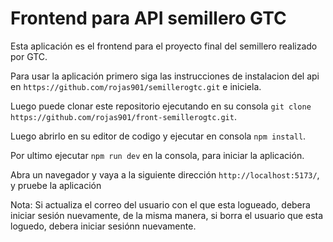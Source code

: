 # Frontend para API semillero GTC

Esta aplicación es el frontend para el proyecto final del semillero realizado por GTC.

Para usar la aplicación primero siga las instrucciones de instalacion del api en `https://github.com/rojas901/semillerogtc.git` e iniciela.

Luego puede clonar este repositorio ejecutando en su consola `git clone https://github.com/rojas901/front-semillerogtc.git`.

Luego abrirlo en su editor de codigo y ejecutar en consola `npm install`.

Por ultimo ejecutar `npm run dev` en la consola, para iniciar la aplicación.

Abra un navegador y vaya a la siguiente dirección `http://localhost:5173/`, y pruebe la aplicación

Nota: Si actualiza el correo del usuario con el que esta logueado, debera iniciar sesión nuevamente, de la misma manera, si borra el usuario que esta loguedo, debera iniciar sesiónn nuevamente.